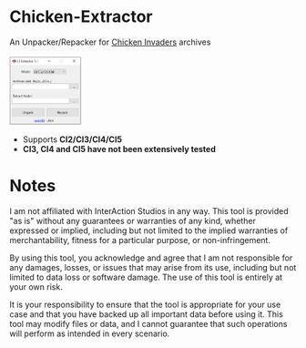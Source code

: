 # Chicken-Extractor

An Unpacker/Repacker for <a href="https://www.interactionstudios.com/games.php">Chicken Invaders</a> archives<br /><br />
<img src="CIExtract.png" width=25% height=25%>

* Supports **CI2/CI3/CI4/CI5**
* **CI3, CI4 and CI5 have not been extensively tested**

# Notes

I am not affiliated with InterAction Studios in any way. This tool is provided "as is" without any guarantees or warranties of any kind, whether expressed or implied, including but not limited to the implied warranties of merchantability, fitness for a particular purpose, or non-infringement. 

By using this tool, you acknowledge and agree that I am not responsible for any damages, losses, or issues that may arise from its use, including but not limited to data loss or software damage. The use of this tool is entirely at your own risk.

It is your responsibility to ensure that the tool is appropriate for your use case and that you have backed up all important data before using it. This tool may modify files or data, and I cannot guarantee that such operations will perform as intended in every scenario.
